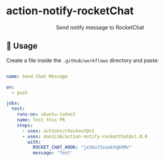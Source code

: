 # action-notify-rocketChat

<p align="center">
  Send notify message to RocketChat
</p>

## 🚀 Usage

Create a file inside the `.github/workflows` directory and paste:

```yml

name: Send Chat Message

on:
  - push

jobs:
  test:
    runs-on: ubuntu-latest
    name: Test this PR
    steps:
      - uses: actions/checkout@v1
      - uses: daniL16/action-notify-rocketChat@v1.0.0
        with:
          ROCKET_CHAT_HOOK: "jx3Xu73zuxkYqkhMv"
          message: 'Test'

```
